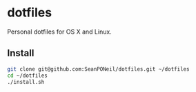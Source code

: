 # dotfiles

Personal dotfiles for OS X and Linux.

## Install

```bash
git clone git@github.com:SeanPONeil/dotfiles.git ~/dotfiles
cd ~/dotfiles
./install.sh

```
